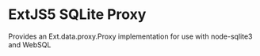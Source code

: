 # ExtJS5 SQLite Proxy

Provides an Ext.data.proxy.Proxy implementation for use with node-sqlite3 and WebSQL

